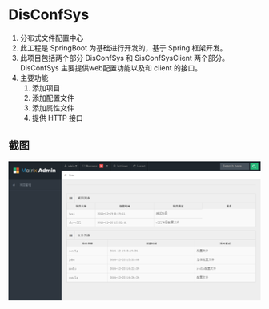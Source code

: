 # DisConfSys
1. 分布式文件配置中心
2. 此工程是 SpringBoot 为基础进行开发的，基于 Spring 框架开发。
3. 此项目包括两个部分 DisConfSys 和 SisConfSysClient 两个部分。DisConfSys 主要提供web配置功能以及和 client 的接口。
4. 主要功能
    1. 添加项目
    2. 添加配置文件
    3. 添加属性文件
    4. 提供 HTTP 接口
   
## 截图
<img src="https://github.com/elizhanght/SpringBoot/blob/master/%E5%BE%AE%E4%BF%A1%E6%88%AA%E5%9B%BE_20161223173350.png">
